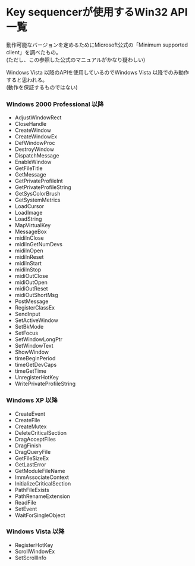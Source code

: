 # Key sequencerが使用するWin32 API一覧

動作可能なバージョンを定めるためにMicrosoft公式の「Minimum supported client」を調べたもの。<br>
(ただし、この参照した公式のマニュアルがかなり疑わしい)

Windows Vista 以降のAPIを使用しているのでWindows Vista 以降でのみ動作すると思われる。<br>
(動作を保証するものではない)

### Windows 2000 Professional 以降

- AdjustWindowRect
- CloseHandle
- CreateWindow
- CreateWindowEx
- DefWindowProc
- DestroyWindow
- DispatchMessage
- EnableWindow
- GetFileTitle
- GetMessage
- GetPrivateProfileInt
- GetPrivateProfileString
- GetSysColorBrush
- GetSystemMetrics
- LoadCursor
- LoadImage
- LoadString
- MapVirtualKey
- MessageBox
- midiInClose
- midiInGetNumDevs
- midiInOpen
- midiInReset
- midiInStart
- midiInStop
- midiOutClose
- midiOutOpen
- midiOutReset
- midiOutShortMsg
- PostMessage
- RegisterClassEx
- SendInput
- SetActiveWindow
- SetBkMode
- SetFocus
- SetWindowLongPtr
- SetWindowText
- ShowWindow
- timeBeginPeriod
- timeGetDevCaps
- timeGetTime
- UnregisterHotKey
- WritePrivateProfileString

### Windows XP 以降

- CreateEvent
- CreateFile
- CreateMutex
- DeleteCriticalSection
- DragAcceptFiles
- DragFinish
- DragQueryFile
- GetFileSizeEx
- GetLastError
- GetModuleFileName
- ImmAssociateContext
- InitializeCriticalSection
- PathFileExists
- PathRenameExtension
- ReadFile
- SetEvent
- WaitForSingleObject

### Windows Vista 以降

- RegisterHotKey
- ScrollWindowEx
- SetScrollInfo

